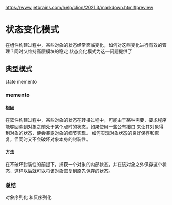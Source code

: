 https://www.jetbrains.com/help/clion/2021.3/markdown.html#preview

# 状态变化模式
在组件构建过程中，某些对象的状态经常面临变化，如何对这些变化进行有效的管理？同时又维持高层模块的稳定
状态变化模式为这一问题提供了
## 典型模式
state
memento

### memento
#### 根因
在软件构建过程中，某些对象的状态在转换过程中，可能由于某种需要，要求程序能够回溯到对象之前处于某个点时的状态。如果使用一些公有接口
来让其对象得到对象的状态，便会暴露对象的细节实现。
如何实现对象状态的良好保存和恢复，但同时又不会破坏对象本身的封装性。

#### 方法
在不破坏封装性的前提下，捕获一个对象的内部状态，并在该对象之外保存这个状态，这样以后就可以将该对象恢复到原先保存的状态。

### 总结
对象序列化 和反序列化